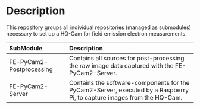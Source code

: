 # Description
This repository groups all individual repositories (managed as submodules) necessary to set up a HQ-Cam for field emission electron measurements.

| SubModule                 | Description |
|:--------------------------|:------------|
| FE-PyCam2-Postprocessing | Contains all sources for post-processing the raw image data captured with the FE-PyCam2-Server. |
| FE-PyCam2-Server         | Contains the software-components for the PyCam2-Server, executed by a Raspberry Pi, to capture images from the HQ-Cam.|

